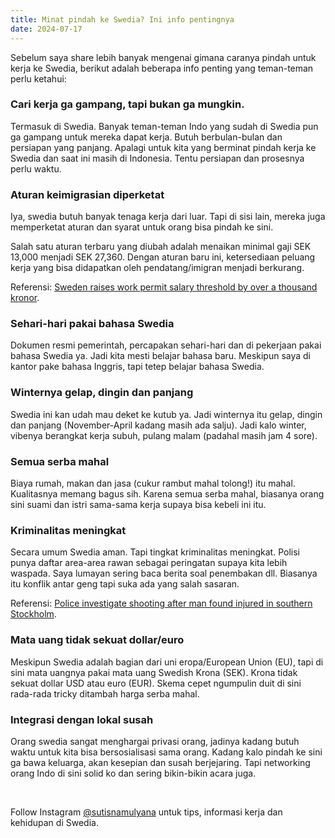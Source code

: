 ```yaml
---
title: Minat pindah ke Swedia? Ini info pentingnya
date: 2024-07-17
---
```

Sebelum saya share lebih banyak mengenai gimana caranya pindah untuk kerja ke Swedia, berikut adalah beberapa info penting yang teman-teman perlu ketahui:
&nbsp;
&nbsp;
### Cari kerja ga gampang, tapi bukan ga mungkin.

Termasuk di Swedia. Banyak teman-teman Indo yang sudah di Swedia pun ga gampang untuk mereka dapat kerja. Butuh berbulan-bulan dan persiapan yang panjang. Apalagi untuk kita yang berminat pindah kerja ke Swedia dan saat ini masih di Indonesia. Tentu persiapan dan prosesnya perlu waktu.

### Aturan keimigrasian diperketat

Iya, swedia butuh banyak tenaga kerja dari luar. Tapi di sisi lain, mereka juga memperketat aturan dan syarat untuk orang bisa pindah ke sini.

Salah satu aturan terbaru yang diubah adalah menaikan minimal gaji SEK 13,000 menjadi SEK 27,360. Dengan aturan baru ini, ketersediaan peluang kerja yang bisa didapatkan oleh pendatang/imigran menjadi berkurang.

Referensi:
[Sweden raises work permit salary threshold by over a thousand kronor](https://www.thelocal.se/20240618/sweden-raises-work-permit-salary-threshold-by-over-a-thousand-kronor).

### Sehari-hari pakai bahasa Swedia
Dokumen resmi pemerintah, percapakan sehari-hari dan di pekerjaan pakai bahasa Swedia ya. Jadi kita mesti belajar bahasa baru. Meskipun saya di kantor pake bahasa Inggris, tapi tetep belajar bahasa Swedia.

### Winternya gelap, dingin dan panjang
Swedia ini kan udah mau deket ke kutub ya. Jadi winternya itu gelap, dingin dan panjang (November-April kadang masih ada salju). Jadi kalo winter, vibenya berangkat kerja subuh, pulang malam (padahal masih jam 4 sore).

### Semua serba mahal
Biaya rumah, makan dan jasa (cukur rambut mahal tolong!) itu mahal. Kualitasnya memang bagus sih. Karena semua serba mahal, biasanya orang sini suami dan istri sama-sama kerja supaya bisa kebeli ini itu.

### Kriminalitas meningkat
Secara umum Swedia aman. Tapi tingkat kriminalitas meningkat. Polisi punya daftar area-area rawan sebagai peringatan supaya kita lebih waspada. Saya lumayan sering baca berita soal penembakan dll. Biasanya itu konflik antar geng tapi suka ada yang salah sasaran.

Referensi:
[Police investigate shooting after man found injured in southern Stockholm](https://www.thelocal.se/20240313/police-investigate-shooting-after-man-found-injured-in-southern-stockholm).

### Mata uang tidak sekuat dollar/euro
Meskipun Swedia adalah bagian dari uni eropa/European Union (EU), tapi di sini mata uangnya pakai mata uang Swedish Krona (SEK). Krona tidak sekuat dollar USD atau euro (EUR). Skema cepet ngumpulin duit di sini rada-rada tricky ditambah harga serba mahal.

### Integrasi dengan lokal susah
Orang swedia sangat menghargai privasi orang, jadinya kadang butuh waktu untuk kita bisa bersosialisasi sama orang. Kadang kalo pindah ke sini ga bawa keluarga, akan kesepian dan susah berjejaring. Tapi networking orang Indo di sini solid ko dan sering bikin-bikin acara juga.

&nbsp;

Follow Instagram [@sutisnamulyana](https://www.instagram.com/sutisnamulyana/) untuk tips, informasi kerja dan kehidupan di Swedia.

&nbsp;